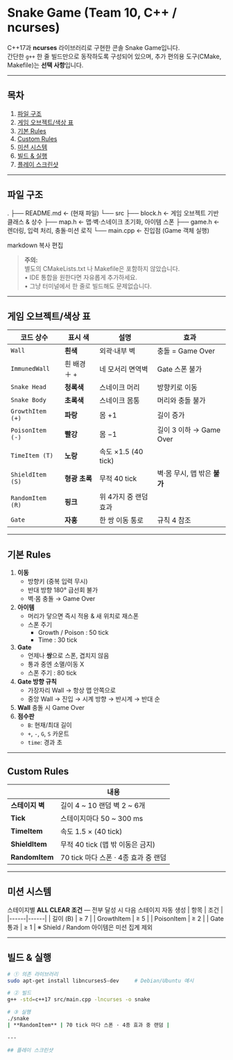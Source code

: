# Snake Game (Team 10, C++ / ncurses)

C++17과 **ncurses** 라이브러리로 구현한 콘솔 Snake Game입니다.  
간단한 `g++` 한 줄 빌드만으로 동작하도록 구성되어 있으며, 추가 편의용 도구(CMake, Makefile)는 **선택 사항**입니다.

---

## 목차
1. [파일 구조](#파일-구조)
2. [게임 오브젝트/색상 표](#게임-오브젝트색상-표)
3. [기본 Rules](#기본-rules)
4. [Custom Rules](#custom-rules)
5. [미션 시스템](#미션-시스템)
6. [빌드 & 실행](#빌드--실행)
7. [플레이 스크린샷](#플레이-스크린샷)

---

## 파일 구조
.
├── README.md ← (현재 파일)
└── src
├── block.h ← 게임 오브젝트 기반 클래스 & 상수
├── map.h ← 맵·벽·스네이크 초기화, 아이템 스폰
├── game.h ← 렌더링, 입력 처리, 충돌·미션 로직
└── main.cpp ← 진입점 (Game 객체 실행)

markdown
복사
편집

> **주의:**  
> 별도의 CMakeLists.txt 나 Makefile은 포함하지 않았습니다.  
> • IDE 통합을 원한다면 자유롭게 추가하세요.  
> • 그냥 터미널에서 한 줄로 빌드해도 문제없습니다.

---

## 게임 오브젝트/색상 표

| 코드 상수 | 표시 색 | 설명 | 효과 |
|-----------|---------|------|------|
| `Wall`              | **흰색**        | 외곽·내부 벽 | 충돌 = Game Over |
| `ImmunedWall`       | 흰 배경 ＋ `+`  | 네 모서리 면역벽 | Gate 스폰 불가 |
| `Snake Head`        | **청록색**      | 스네이크 머리 | 방향키로 이동 |
| `Snake Body`        | **초록색**      | 스네이크 몸통 | 머리와 충돌 불가 |
| `GrowthItem (+)`    | **파랑**        | 몸 +1 | 길이 증가 |
| `PoisonItem (-)`    | **빨강**        | 몸 −1 | 길이 3 이하 → Game Over |
| `TimeItem (T)`      | **노랑**        | 속도 ×1.5 (40 tick) | |
| `ShieldItem (S)`    | **형광 초록**   | 무적 40 tick | 벽·몸 무시, 맵 밖은 **불가** |
| `RandomItem (R)`    | **핑크**        | 위 4가지 중 랜덤 효과 | |
| `Gate`              | **자홍**        | 한 쌍 이동 통로 | 규칙 4 참조 |

---

## 기본 Rules
1. **이동**   
   * 방향키 (중복 입력 무시)  
   * 반대 방향 180° 급선회 불가  
   * 벽·몸 충돌 → Game Over
2. **아이템**   
   * 머리가 닿으면 즉시 적용 & 새 위치로 재스폰  
   * 스폰 주기  
     * Growth / Poison : 50 tick  
     * Time : 30 tick
3. **Gate**   
   * 언제나 **쌍**으로 스폰, 겹치지 않음  
   * 통과 중엔 소멸/이동 X  
   * 스폰 주기 : 80 tick
4. **Gate 방향 규칙**   
   * 가장자리 Wall → 항상 맵 안쪽으로  
   * 중앙 Wall → 진입 → 시계 방향 → 반시계 → 반대 순
5. **Wall** 충돌 시 Game Over
6. **점수판**  
   * `B`: 현재/최대 길이  
   * `+`, `-`, `G`, `S` 카운트  
   * `time`: 경과 초

---

## Custom Rules
|   | 내용 |
|---|------|
| **스테이지 벽** | 길이 4 ~ 10 랜덤 벽 2 ~ 6개 |
| **Tick**       | 스테이지마다 50 ~ 300 ms |
| **TimeItem**   | 속도 1.5 × (40 tick) |
| **ShieldItem** | 무적 40 tick (맵 밖 이동은 금지) |
| **RandomItem** | 70 tick 마다 스폰 · 4종 효과 중 랜덤 |

---

## 미션 시스템
스테이지별 **ALL CLEAR 조건** — 전부 달성 시 다음 스테이지 자동 생성
| 항목 | 조건 |
|------|------|
| 길이 (B) | ≥ 7 |
| GrowthItem | ≥ 5 |
| PoisonItem | ≥ 2 |
| Gate 통과 | ≥ 1 |
※ Shield / Random 아이템은 미션 집계 제외

---

## 빌드 & 실행

```bash
# ① 의존 라이브러리
sudo apt-get install libncurses5-dev     # Debian/Ubuntu 예시

# ② 빌드
g++ -std=c++17 src/main.cpp -lncurses -o snake

# ③ 실행
./snake
| **RandomItem** | 70 tick 마다 스폰 · 4종 효과 중 랜덤 |

---

## 플레이 스크린샷
